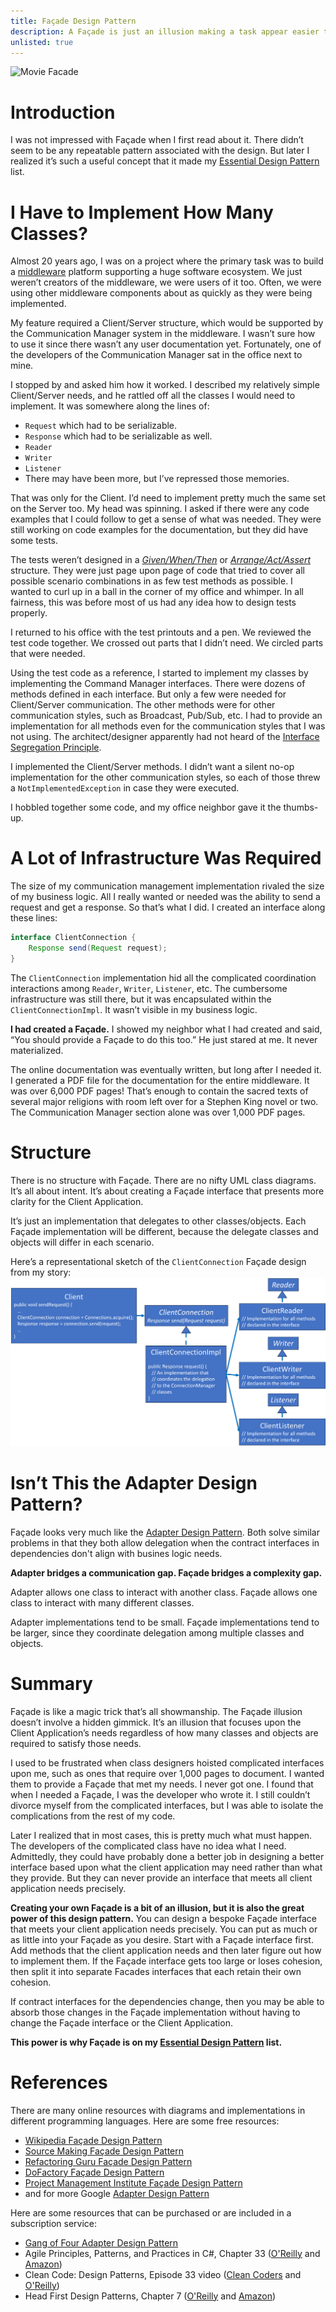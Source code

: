 ```yaml
---
title: Façade Design Pattern
description: A Façade is just an illusion making a task appear easier than it really is.
unlisted: true
---
```

![Movie Facade](https://static.ferrovial.com/wp-content/uploads/sites/3/2018/03/13150850/set-for-a-movie.png)
 
# Introduction
I was not impressed with Façade when I first read about it. There didn’t seem to be any repeatable pattern associated with the design. But later I realized it’s such a useful concept that it made my [Essential Design Pattern](https://jhumelsine.github.io/2023/09/07/essential-design-patterns.html) list.

# I Have to Implement How Many Classes?
Almost 20 years ago, I was on a project where the primary task was to build a [middleware](https://en.wikipedia.org/wiki/Middleware) platform supporting a huge software ecosystem. We just weren’t creators of the middleware, we were users of it too. Often, we were using other middleware components about as quickly as they were being implemented.

My feature required a Client/Server structure, which would be supported by the Communication Manager system in the middleware. I wasn’t sure how to use it since there wasn’t any user documentation yet. Fortunately, one of the developers of the Communication Manager sat in the office next to mine.

I stopped by and asked him how it worked. I described my relatively simple Client/Server needs, and he rattled off all the classes I would need to implement.
It was somewhere along the lines of:
* `Request` which had to be serializable.
* `Response` which had to be serializable as well.
* `Reader`
* `Writer`
* `Listener`
* There may have been more, but I’ve repressed those memories.

That was only for the Client. I’d need to implement pretty much the same set on the Server too. My head was spinning. I asked if there were any code examples that I could follow to get a sense of what was needed. They were still working on code examples for the documentation, but they did have some tests.

The tests weren’t designed in a [_Given/When/Then_](https://en.wikipedia.org/wiki/Given-When-Then#:~:text=Given-When-Then) or [_Arrange/Act/Assert_](http://wiki.c2.com/?ArrangeActAssert) structure.
They were just page upon page of code that tried to cover all possible scenario combinations in as few test methods as possible.
I wanted to curl up in a ball in the corner of my office and whimper. In all fairness, this was before most of us had any idea how to design tests properly.

I returned to his office with the test printouts and a pen. We reviewed the test code together. We crossed out parts that I didn’t need. We circled parts that were needed.

Using the test code as a reference, I started to implement my classes by implementing the Command Manager interfaces. There were dozens of methods defined in each interface. But only a few were needed for Client/Server communication. The other methods were for other communication styles, such as Broadcast, Pub/Sub, etc. I had to provide an implementation for all methods even for the communication styles that I was not using. The architect/designer apparently had not heard of the [Interface Segregation Principle](https://en.wikipedia.org/wiki/Interface_segregation_principle).

I implemented the Client/Server methods. I didn’t want a silent no-op implementation for the other communication styles, so each of those threw a `NotImplementedException` in case they were executed.

I hobbled together some code, and my office neighbor gave it the thumbs-up.

# A Lot of Infrastructure Was Required
The size of my communication management implementation rivaled the size of my business logic. All I really wanted or needed was the ability to send a request and get a response. So that’s what I did. I created an interface along these lines:
```java
interface ClientConnection {
    Response send(Request request);
}
```
The `ClientConnection` implementation hid all the complicated coordination interactions among `Reader`, `Writer`, `Listener`, etc. The cumbersome infrastructure was still there, but it was encapsulated within the `ClientConnectionImpl`. It wasn’t visible in my business logic.

**I had created a Façade.** I showed my neighbor what I had created and said, “You should provide a Façade to do this too.” He just stared at me. It never materialized.

The online documentation was eventually written, but long after I needed it. I generated a PDF file for the documentation for the entire middleware. It was over 6,000 PDF pages! That’s enough to contain the sacred texts of several major religions with room left over for a Stephen King novel or two. The Communication Manager section alone was over 1,000 PDF pages.

# Structure
There is no structure with Façade. There are no nifty UML class diagrams. It’s all about intent. It’s about creating a Façade interface that presents more clarity for the Client Application.

It’s just an implementation that delegates to other classes/objects. Each Façade implementation will be different, because the delegate classes and objects will differ in each scenario.

Here’s a representational sketch of the `ClientConnection` Façade design from my story:
![ClientConnection UML Class Diagram](/assets/ClientConnectionUML.png)
 
# Isn’t This the Adapter Design Pattern?
Façade looks very much like the [Adapter Design Pattern](https://jhumelsine.github.io/2023/09/29/adapter-design-pattern.html).
Both solve similar problems in that they both allow delegation when the contract interfaces in dependencies don't align with busines logic needs.

**Adapter bridges a communication gap. Façade bridges a complexity gap.**

Adapter allows one class to interact with another class.
Façade allows one class to interact with many different classes.

Adapter implementations tend to be small. 
Façade implementations tend to be larger, since they coordinate delegation among multiple classes and objects.

# Summary
Façade is like a magic trick that’s all showmanship. The Façade illusion doesn’t involve a hidden gimmick. It’s an illusion that focuses upon the Client Application’s needs regardless of how many classes and objects are required to satisfy those needs.

I used to be frustrated when class designers hoisted complicated interfaces upon me, such as ones that require over 1,000 pages to document. I wanted them to provide a Façade that met my needs. I never got one. I found that when I needed a Façade, I was the developer who wrote it. I still couldn’t divorce myself from the complicated interfaces, but I was able to isolate the complications from the rest of my code.

Later I realized that in most cases, this is pretty much what must happen. The developers of the complicated class have no idea what I need. Admittedly, they could have probably done a better job in designing a better interface based upon what the client application may need rather than what they provide. But they can never provide an interface that meets all client application needs precisely.

**Creating your own Façade is a bit of an illusion, but it is also the great power of this design pattern.**
You can design a bespoke Façade interface that meets your client application needs precisely. You can put as much or as little into your Façade as you desire.
Start with a Façade interface first. Add methods that the client application needs and then later figure out how to implement them.
If the Façade interface gets too large or loses cohesion, then split it into separate Facades interfaces that each retain their own cohesion.

If contract interfaces for the dependencies change, then you may be able to absorb those changes in the Façade implementation without having to change the Façade interface or the Client Application.

**This power is why Façade is on my [Essential Design Pattern](https://jhumelsine.github.io/2023/09/07/essential-design-patterns.html) list.**

# References
There are many online resources with diagrams and implementations in different programming languages. Here are some free resources:
* [Wikipedia Façade Design Pattern](https://en.wikipedia.org/wiki/Facade_pattern)
* [Source Making Façade Design Pattern](https://sourcemaking.com/design_patterns/facade)
* [Refactoring Guru Façade Design Pattern](https://refactoring.guru/design-patterns/facade)
* [DoFactory Façade Design Pattern](https://www.dofactory.com/net/facade-design-pattern)
* [Project Management Institute Façade Design Pattern](https://www.pmi.org/disciplined-agile/the-design-patterns-repository/the-facade-pattern)
* and for more Google [Adapter Design Pattern](https://www.google.com/search?q=adapter+design+pattern)

Here are some resources that can be purchased or are included in a subscription service:
* [Gang of Four Adapter Design Pattern](https://learning.oreilly.com/library/view/design-patterns-elements/0201633612/ch04.html#page_192)
* Agile Principles, Patterns, and Practices in C#, Chapter 33 ([O'Reilly](https://learning.oreilly.com/library/view/agile-principles-patterns/0131857258/) and [Amazon](https://www.amazon.com/Agile-Principles-Patterns-Practices-C/dp/0131857258))
* Clean Code: Design Patterns, Episode 33 video ([Clean Coders](https://cleancoders.com/episode/clean-code-episode-33) and [O'Reilly](https://learning.oreilly.com/videos/clean-code-fundamentals/9780134661742/9780134661742-code_03_33_00/))
* Head First Design Patterns, Chapter 7 ([O'Reilly](https://learning.oreilly.com/library/view/head-first-design/9781492077992/ch07.html#facade_pattern_defined) and [Amazon](https://www.amazon.com/Head-First-Design-Patterns-Object-Oriented-ebook/dp/B08P3X99QP))
